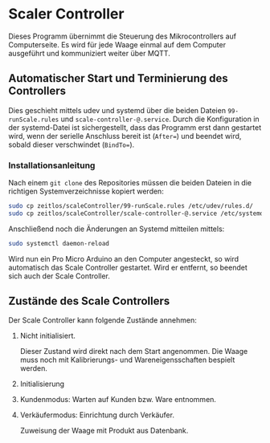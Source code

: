 # Scaler Controller

Dieses Programm übernimmt die Steuerung des Mikrocontrollers auf Computerseite. Es wird für jede Waage einmal auf dem Computer ausgeführt und kommuniziert weiter über MQTT.

## Automatischer Start und Terminierung des Controllers

Dies geschieht mittels udev und systemd über die beiden Dateien `99-runScale.rules` und `scale-controller-@.service`.
Durch die Konfiguration in der systemd-Datei ist sichergestellt, dass das Programm erst dann gestartet wird, wenn der serielle Anschluss bereit ist (`After=`) und beendet wird, sobald dieser verschwindet (`BindTo=`). 

### Installationsanleitung
Nach einem `git clone` des Repositories müssen die beiden Dateien in die richtigen Systemverzeichnisse kopiert werden:
```bash
sudo cp zeitlos/scaleController/99-runScale.rules /etc/udev/rules.d/
sudo cp zeitlos/scaleController/scale-controller-@.service /etc/systemd/system/
```
Anschließend noch die Änderungen an Systemd mitteilen mittels: 
```bash
sudo systemctl daemon-reload
```

Wird nun ein Pro Micro Arduino an den Computer angesteckt, so wird automatisch das Scale Controller gestartet. Wird er entfernt, so beendet sich auch der Scale Controller.


## Zustände des Scale Controllers

Der Scale Controller kann folgende Zustände annehmen:
1) Nicht initialisiert.

   Dieser Zustand wird direkt nach dem Start angenommen. Die Waage muss noch mit Kalibrierungs- und Wareneigensschaften bespielt werden.
2) Initialisierung
3) Kundenmodus: Warten auf Kunden bzw. Ware entnommen.
4) Verkäufermodus: Einrichtung durch Verkäufer.

   Zuweisung der Waage mit Produkt aus Datenbank.
 
 
